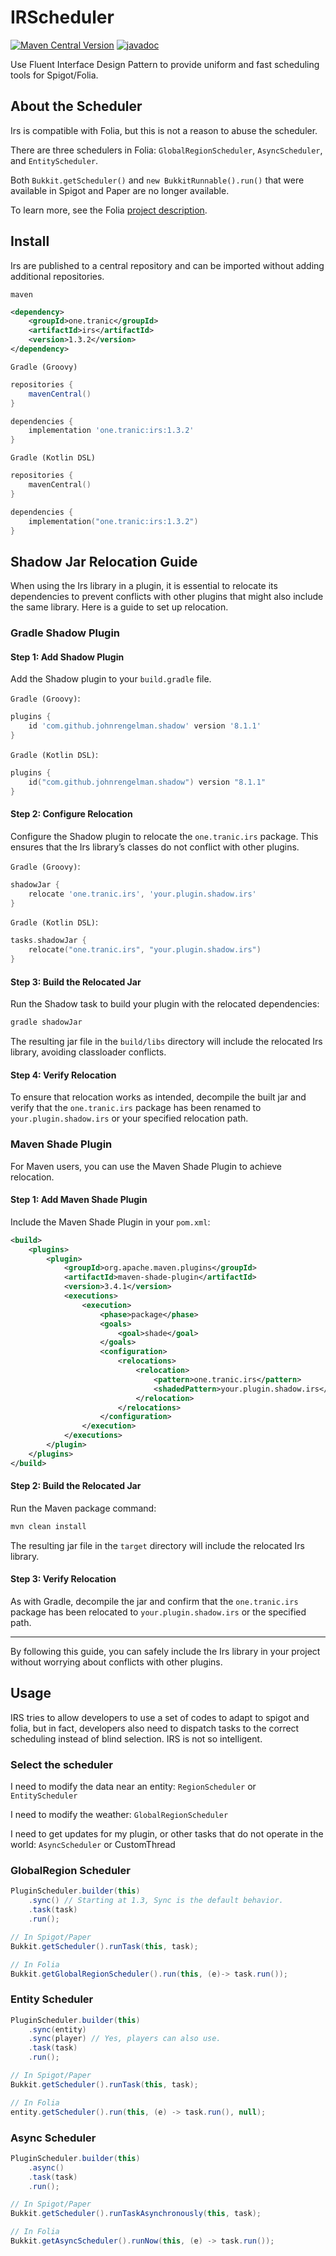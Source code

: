 # IRScheduler

[![Maven Central Version](https://img.shields.io/maven-central/v/one.tranic/irs)](https://central.sonatype.com/artifact/one.tranic/irs) 
[![javadoc](https://javadoc.io/badge2/one.tranic/irs/javadoc.svg)](https://javadoc.io/doc/one.tranic/irs)

Use Fluent Interface Design Pattern to provide uniform and fast scheduling tools for Spigot/Folia.

## About the Scheduler
Irs is compatible with Folia, but this is not a reason to abuse the scheduler.

There are three schedulers in Folia: `GlobalRegionScheduler`, `AsyncScheduler`, and `EntityScheduler`.

Both `Bukkit.getScheduler()` and `new BukkitRunnable().run()` that were available in Spigot and 
Paper are no longer available.

To learn more, see the Folia [project description](https://github.com/PaperMC/Folia#thread-contexts-for-api).

## Install
Irs are published to a central repository and can be imported without adding additional repositories.

`maven`

```xml
<dependency>
    <groupId>one.tranic</groupId>
    <artifactId>irs</artifactId>
    <version>1.3.2</version>
</dependency>
```

`Gradle (Groovy)`
```groovy
repositories {
    mavenCentral()
}

dependencies {
    implementation 'one.tranic:irs:1.3.2'
}
```

`Gradle (Kotlin DSL)`
```kotlin
repositories {
    mavenCentral()
}

dependencies {
    implementation("one.tranic:irs:1.3.2")
}
```

## Shadow Jar Relocation Guide

When using the Irs library in a plugin, it is essential to relocate its dependencies 
to prevent conflicts with other plugins that might also include the same library.
Here is a guide to set up relocation.

### Gradle Shadow Plugin

#### Step 1: Add Shadow Plugin
Add the Shadow plugin to your `build.gradle` file.

`Gradle (Groovy)`:
```groovy
plugins {
    id 'com.github.johnrengelman.shadow' version '8.1.1'
}
```

`Gradle (Kotlin DSL)`:
```kotlin
plugins {
    id("com.github.johnrengelman.shadow") version "8.1.1"
}
```

#### Step 2: Configure Relocation

Configure the Shadow plugin to relocate the `one.tranic.irs` package.
This ensures that the Irs library’s classes do not conflict with other plugins.

`Gradle (Groovy)`:
```groovy
shadowJar {
    relocate 'one.tranic.irs', 'your.plugin.shadow.irs'
}
```

`Gradle (Kotlin DSL)`:
```kotlin
tasks.shadowJar {
    relocate("one.tranic.irs", "your.plugin.shadow.irs")
}
```

#### Step 3: Build the Relocated Jar

Run the Shadow task to build your plugin with the relocated dependencies:
```bash
gradle shadowJar
```

The resulting jar file in the `build/libs` directory will include the relocated Irs library, 
avoiding classloader conflicts.

#### Step 4: Verify Relocation

To ensure that relocation works as intended, decompile the built jar and verify that the 
`one.tranic.irs` package has been renamed to `your.plugin.shadow.irs` or your specified relocation path.

### Maven Shade Plugin

For Maven users, you can use the Maven Shade Plugin to achieve relocation.

#### Step 1: Add Maven Shade Plugin
Include the Maven Shade Plugin in your `pom.xml`:

```xml
<build>
    <plugins>
        <plugin>
            <groupId>org.apache.maven.plugins</groupId>
            <artifactId>maven-shade-plugin</artifactId>
            <version>3.4.1</version>
            <executions>
                <execution>
                    <phase>package</phase>
                    <goals>
                        <goal>shade</goal>
                    </goals>
                    <configuration>
                        <relocations>
                            <relocation>
                                <pattern>one.tranic.irs</pattern>
                                <shadedPattern>your.plugin.shadow.irs</shadedPattern>
                            </relocation>
                        </relocations>
                    </configuration>
                </execution>
            </executions>
        </plugin>
    </plugins>
</build>
```

#### Step 2: Build the Relocated Jar

Run the Maven package command:
```bash
mvn clean install
```

The resulting jar file in the `target` directory will include the relocated Irs library.

#### Step 3: Verify Relocation

As with Gradle, decompile the jar and confirm that the `one.tranic.irs` package has been 
relocated to `your.plugin.shadow.irs` or the specified path.

---

By following this guide, you can safely include the Irs library in your project without 
worrying about conflicts with other plugins.

## Usage
IRS tries to allow developers to use a set of codes to adapt to spigot and folia,
but in fact, developers also need to dispatch tasks to the correct scheduling instead of blind selection.
IRS is not so intelligent.

### Select the scheduler
I need to modify the data near an entity: `RegionScheduler` or `EntityScheduler`

I need to modify the weather: `GlobalRegionScheduler`

I need to get updates for my plugin, or other tasks that do not operate in the world: `AsyncScheduler` or CustomThread

### GlobalRegion Scheduler
```java
PluginScheduler.builder(this)
    .sync() // Starting at 1.3, Sync is the default behavior.
    .task(task)
    .run();

// In Spigot/Paper
Bukkit.getScheduler().runTask(this, task);

// In Folia
Bukkit.getGlobalRegionScheduler().run(this, (e)-> task.run());
```

### Entity Scheduler
```Java
PluginScheduler.builder(this)
    .sync(entity)
    .sync(player) // Yes, players can also use.
    .task(task)
    .run();

// In Spigot/Paper
Bukkit.getScheduler().runTask(this, task);

// In Folia
entity.getScheduler().run(this, (e) -> task.run(), null);
```

### Async Scheduler
```java
PluginScheduler.builder(this)
    .async()
    .task(task)
    .run();

// In Spigot/Paper
Bukkit.getScheduler().runTaskAsynchronously(this, task);

// In Folia
Bukkit.getAsyncScheduler().runNow(this, (e) -> task.run());
```
